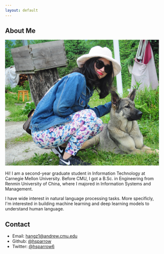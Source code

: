 ```yaml
---
layout: default
---
```


## About Me

<img class="profile-picture" src="files/hang.JPG">

Hi! I am a second-year graduate student in Information Technology at Carnegie Mellon University. Before CMU, I got a B.Sc. in Engineering from Renmin University of China, where I majored in Information Systems and Management. 

I have wide interest in natural language processing tasks. More specificly, I'm interested in building machine learning and deep learning models to understand human language. 

## Contact

* Email: hangz1@andrew.cmu.edu
* Github: [@hsparrow](<https://github.com/hsparrow>)
* Twitter: [@hsparrow6](<https://twitter.com/hsparrow6>)